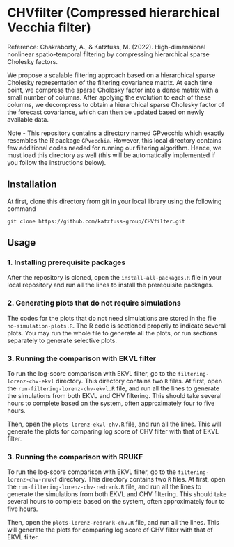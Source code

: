 # CHVfilter (Compressed hierarchical Vecchia filter)

Reference: Chakraborty, A., & Katzfuss, M. (2022). High-dimensional nonlinear spatio-temporal filtering by compressing hierarchical sparse Cholesky factors.

We propose a scalable filtering approach based on a hierarchical sparse Cholesky representation of the filtering covariance matrix. At each time point, we  compress the sparse Cholesky factor into a dense matrix with a small number of columns. After applying the evolution to each of these columns, we decompress to obtain a hierarchical sparse Cholesky factor of the forecast covariance, which can then be updated based on newly available data.

Note - This repository contains a directory named GPvecchia which exactly resembles the R package `GPvecchia`. However, this local directory contains few additional codes needed for running our filtering algorithm. Hence, we must load this directory as well (this will be automatically implemented if you follow the instructions below).

## Installation

At first, clone this directory from git in your local library using the following command

```
git clone https://github.com/katzfuss-group/CHVfilter.git
```

## Usage

### 1\. Installing prerequisite packages

After the repository is cloned, open the `install-all-packages.R` file in your local repository and run all the lines to install the prerequisite packages.

### 2\. Generating plots that do not require simulations

The codes for the plots that do not need simulations are stored in the file `no-simulation-plots.R`. The R code is sectioned properly to indicate several plots. You may run the whole file to generate all the plots, or run sections separately to generate selective plots.

### 3\. Running the comparison with EKVL filter

To run the log-score comparison with EKVL filter, go to the `filtering-lorenz-chv-ekvl` directory. This directory contains two `R` files. At first, open the `run-filtering-lorenz-chv-ekvl.R` file, and run all the lines to generate the simulations from both EKVL and CHV filtering. This should take several hours to complete based on the system, often approximately four to five hours. 

Then, open the `plots-lorenz-ekvl-ehv.R` file, and run all the lines. This will generate the plots for comparing log score of CHV filter with that of EKVL filter.

### 3\. Running the comparison with RRUKF

To run the log-score comparison with EKVL filter, go to the `filtering-lorenz-chv-rrukf` directory. This directory contains two `R` files. At first, open the `run-filtering-lorenz-chv-redrank.R` file, and run all the lines to generate the simulations from both EKVL and CHV filtering. This should take several hours to complete based on the system, often approximately four to five hours.

Then, open the `plots-lorenz-redrank-chv.R` file, and run all the lines. This will generate the plots for comparing log score of CHV filter with that of EKVL filter.
